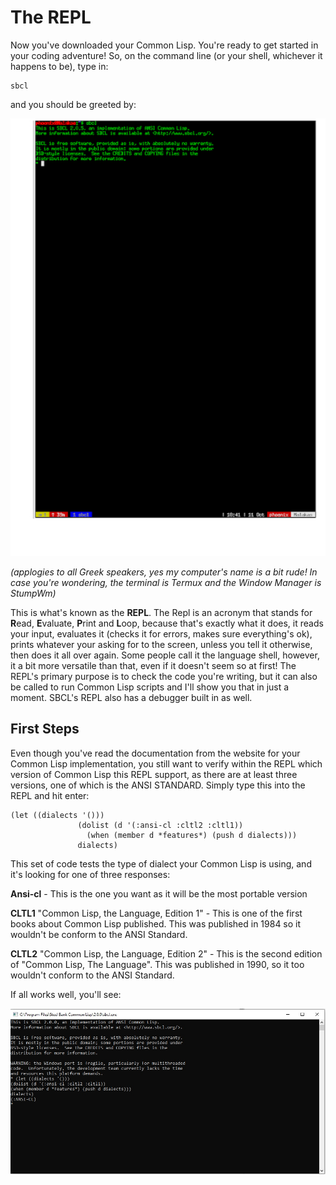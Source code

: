 # The REPL

Now you've downloaded your Common Lisp. You're ready to get started in your coding adventure! So, on the command line (or your shell, whichever
it happens to be), type in:

```
sbcl
```
and you should be greeted by:



<a href="rel"><img src="/Repl1.jpg" height="700" width="650"></a>

*(applogies to all Greek speakers, yes my computer's name is a bit rude!
In case you're wondering, the terminal is Termux and the Window Manager is StumpWm)*

This is what's known as the **REPL**.  The Repl is an acronym that stands for **R**ead, **E**valuate, **P**rint and **L**oop, because that's exactly what it 
does, it reads your input, evaluates it (checks it for errors, makes sure everything's ok), prints whatever your asking for to the screen, unless you
tell it otherwise, then does it all over again. Some people call it the language shell, however, it a bit more versatile than that, even if it doesn't
seem so at first! The REPL's primary purpose is to check the code you're writing, but it can also be called to run Common Lisp scripts and I'll show
you that in just a moment. SBCL's REPL also has a debugger built in as well.

## First Steps

Even though you've read the documentation from the website for your Common Lisp implementation, you still want to verify within the REPL which version of Common Lisp
this REPL support, as there are at least three versions, one of which is the ANSI STANDARD. Simply type this into the REPL and hit enter:

```
(let ((dialects '()))
               (dolist (d '(:ansi-cl :cltl2 :cltl1))
                 (when (member d *features*) (push d dialects)))
               dialects)
```
This set of code tests the type of dialect your Common Lisp is using, and it's looking for one of three responses:

**Ansi-cl**  - This is the one you want as it will be the most portable version

**CLTL1** "Common Lisp, the Language, Edition 1" - This is one of the first books about Common Lisp published. This was published in 1984 so it wouldn't be conform to
           the ANSI Standard.
           
**CLTL2** "Common Lisp, the Language, Edition 2" - This is the second edition of "Common Lisp, The Language". This was published in 1990, so it too wouldn't conform to 
           the ANSI Standard.
           
If all works well,  you'll see:

<a href="rel"><img src="/REPL2.jpg"></a>
